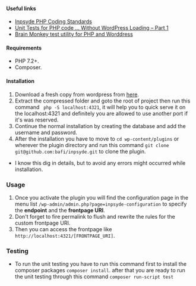 #### Useful links

* [Inpsyde PHP Coding Standards](https://github.com/inpsyde/php-coding-standards)
* [Unit Tests for PHP code … Without WordPress Loading – Part 1](https://inpsyde.com/en/php-unit-tests-without-wordpress)
* [Brain Monkey test utility for PHP and Worddress](https://brain-wp.github.io/BrainMonkey/)

#### Requirements
* PHP 7.2+.
* Composer.

#### Installation

1. Download a fresh copy from wordpress from [here](https://wordpress.org/download/).
2. Extract the compressed folder and goto the root of project then run this command ``` php -S localhost:4321```, it will help you to quick serve it on the localhost:4321 and definitely you are allowed to 
use another port if it's was reserved.
3. Continue the normal installation by creating the database and add the username and password.
4. After the installation you have to move to ```cd wp-content/plugins``` or wherever the plugin directory 
and run this command ```git clone git@github.com:bafi/inpsyde.git``` to clone the plugin.

- I know this dig in details, but to avoid any errors might occurred while installation.
### Usage

1. Once you activate the plugin you will find the configuration page in the menu list
 `/wp-admin/admin.php?page=inpsyde-configuration` to specify the  **endpoint** and the **frontpage URI**.
2. Don't forget to fire permalink to flush and rewrite the rules for the custom frontpage URI.
3. Then you can access the frontpage like `http://localhost:4321/[FRONTPAGE_URI]`.

### Testing

- To run the unit testing you have to run this command first to install the composer packages
```composer install```. after that you are ready to run the unit testing through
 this command ```composer run-script test```
  
 

